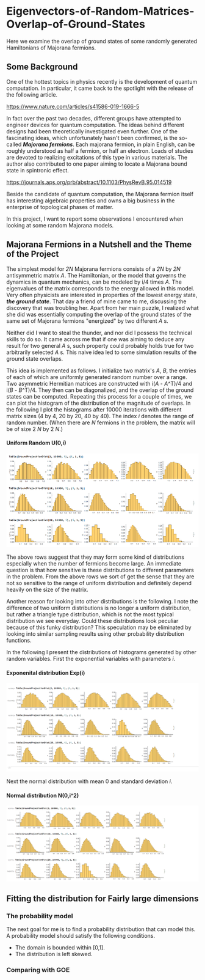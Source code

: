 # Eigenvectors-of-Random-Matrices-Overlap-of-Ground-States
Here we examine the overlap of ground states of some randomly generated Hamiltonians of Majorana fermions.
## Some Background
One of the hottest topics in physics recently is the development of quantum computation. In particular, it came back to the spotlight with the release of the following article.

<https://www.nature.com/articles/s41586-019-1666-5>

In fact over the past two decades, different groups have attempted to engineer devices for quantum computation. The ideas behind different designs had been theoretically investigated even further. One of the fascinating ideas, which unfortunately hasn't been confirmed, is the so-called ___Majorana fermions___. Each majorana fermion, in plain English, can be roughly understood as half a fermion, or half an electron. Loads of studies are devoted to realizing excitations of this type in various materials. The author also contributed to one paper aiming to locate a Majorana bound state in spintronic effect.

<https://journals.aps.org/prb/abstract/10.1103/PhysRevB.95.014519>

Beside the candidate of quantum computation, the Majorana fermion itself has interesting algebraic properties and owns a big business in the enterprise of topological phases of matter. 

In this project, I want to report some observations I encountered when looking at some random Majorana models.
## Majorana Fermions in a Nutshell and the Theme of the Project 
The simplest model for _2N_ Majorana fermions consists of a _2N_ by _2N_ antisymmetric matrix _A_. The Hamiltonian, or the model that governs the dynamics in quantum mechanics, can be modeled by i/4 times _A_. The eigenvalues of the matrix corresponds to the energy allowed in this model. Very often physicists are interested in properties of the lowest energy state, ___the ground state___. 
That day a friend of mine came to me, discussing the discovery that was troubling her. Apart from her main puzzle, I realized what she did was essentially computing the overlap of the ground states of the same set of Majorana fermions "energized" by two different _A_ s. 

Neither did I want to steal the thunder, and nor did I possess the technical skills to do so. It came across me that if one was aiming to deduce any result for two general _A_ s, such property could probably holds true for two arbitrarily selected _A_ s. This naive idea led to some simulation results of the ground state overlaps. 

This idea is implemented as follows. I initialize two matrix's _A_, _B_, the entries of each of which are uniformly generated random number over a range. Two asymmetric Hermitian matrices are constructed with i(_A_ - _A_^T)/4 and i(_B_ - _B_^T)/4. They then can be diagonalized, and the overlap of the ground states can be computed. Repeating this process for a couple of times, we can plot the histogram of the distribution of the magnitude of overlaps. In the following I plot the histograms after 10000 iterations with different matrix sizes (4 by 4, 20 by 20, 40 by 40). The index _i_ denotes the range of random number. (When there are _N_ fermions in the problem, the matrix will be of size 2 _N_ by 2 _N_.)

#### Uniform Random U(0,i)
![The distributions of overlaps](https://github.com/whhsiao/Eigenvectors-of-Random-Matrices-Overlap-of-Ground-States/blob/master/distributions.png)

The above rows suggest that they may form some kind of distributions especially when the number of fermions become large. An immediate question is that how sensitive is these distributions to different parameters in the problem. From the above rows we sort of get the sense that they are not so sensitive to the range of uniform distribution and definitely depend heavily on the size of the matrix.

Another reason for looking into other distributions is the following. I note the difference of two uniform distributions is no longer a uniform distribution, but rather a triangle type distribution, which is not the most typical distribution we see everyday. Could these distributions look peculiar because of this funky distribution? This speculation may be eliminated by looking into similar sampling results using other probability distribution functions.

In the following I present the distributions of histograms generated by other random variables. First the exponential variables with parameters _i_.

#### Exponenital distribution Exp(i)
![The distributions of overlaps of Exponential r.v.](https://github.com/whhsiao/Eigenvectors-of-Random-Matrices-Overlap-of-Ground-States/blob/master/distributionHistogramExponential.png)

Next the normal distribution with mean 0 and standard deviation _i_.
#### Normal distribution N(0,i^2)
![The distributions of overlaps of Gaussian r.v.](https://github.com/whhsiao/Eigenvectors-of-Random-Matrices-Overlap-of-Ground-States/blob/master/distributionHistogramGaussian.png)

## Fitting the distribution for Fairly large dimensions
### The probability model
The next goal for me is to find a probability distribution that can model this. A probability model should satisfy the following conditions.
* The domain is bounded within [0,1].
* The distribution is left skewed. 
### Comparing with GOE
